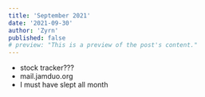```yaml
---
title: 'September 2021'
date: '2021-09-30'
author: 'Zyrn'
published: false
# preview: "This is a preview of the post's content."
---
```


- stock tracker???
- mail.jamduo.org
- I must have slept all month
